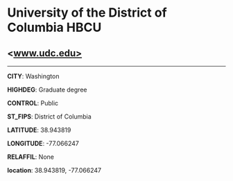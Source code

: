 # University of the District of Columbia HBCU
## <www.udc.edu>
---
**CITY**: Washington

**HIGHDEG**: Graduate degree

**CONTROL**: Public

**ST_FIPS**: District of Columbia

**LATITUDE**: 38.943819

**LONGITUDE**: -77.066247

**RELAFFIL**: None

**location**: 38.943819, -77.066247